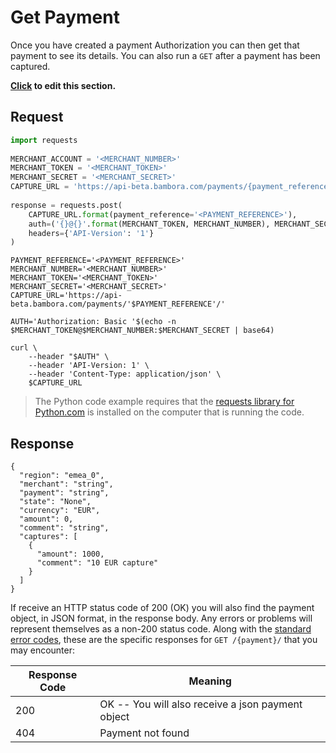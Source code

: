 # Get Payment

Once you have created a payment Authorization you can then get that payment to see its details. You can also run a `GET` after a payment has been captured.

**[Click](https://github.com/bambora/dev.bambora.com/blob/master/source/includes/api/_get_payment.md) to edit this section.**

## Request

```python
import requests
​
MERCHANT_ACCOUNT = '<MERCHANT_NUMBER>'
MERCHANT_TOKEN = '<MERCHANT_TOKEN>'
MERCHANT_SECRET = '<MERCHANT_SECRET>'
CAPTURE_URL = 'https://api-beta.bambora.com/payments/{payment_reference}/'
​
response = requests.post(
    CAPTURE_URL.format(payment_reference='<PAYMENT_REFERENCE>'),
    auth=('{}@{}'.format(MERCHANT_TOKEN, MERCHANT_NUMBER), MERCHANT_SECRET),
    headers={'API-Version': '1'}
)
```

```shell
PAYMENT_REFERENCE='<PAYMENT_REFERENCE>'
MERCHANT_NUMBER='<MERCHANT_NUMBER>'
MERCHANT_TOKEN='<MERCHANT_TOKEN>'
MERCHANT_SECRET='<MERCHANT_SECRET>'
CAPTURE_URL='https://api-beta.bambora.com/payments/'$PAYMENT_REFERENCE'/'
​
AUTH='Authorization: Basic '$(echo -n $MERCHANT_TOKEN@$MERCHANT_NUMBER:$MERCHANT_SECRET | base64)
​
curl \
    --header "$AUTH" \
    --header 'API-Version: 1' \
    --header 'Content-Type: application/json' \
    $CAPTURE_URL
```


> The Python code example requires that the [requests library for Python.com](https://github.com/kennethreitz/requests/) is installed on the computer that is running the code.

## Response

```Response
{
  "region": "emea_0",
  "merchant": "string",
  "payment": "string",
  "state": "None",
  "currency": "EUR",
  "amount": 0,
  "comment": "string",
  "captures": [
    {
      "amount": 1000,
      "comment": "10 EUR capture"
    }
  ]
}
```

If receive an HTTP status code of 200 (OK) you will also find the payment object, in JSON format, in the response body. Any errors or problems will represent themselves as a non-200 status code. Along with the [standard error codes](./api.html#errors), these are the specific responses for `GET /{payment}/` that you may encounter:

Response Code | Meaning
---------- | -------
200 | OK -- You will also receive a json payment object
404 | Payment not found

